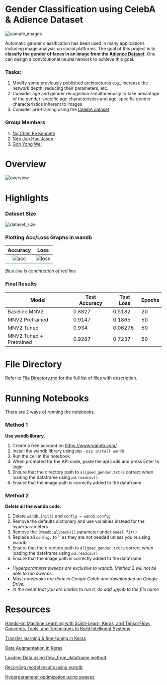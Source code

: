 # Gender Classification using CelebA & Adience Dataset
![sample_images](https://i.imgur.com/vinysJt.jpg)

Automatic gender classification has been used in many applications including image analysis on social platforms. The goal of this project is to **classify the gender of faces in an image from the [Adience Dataset](https://talhassner.github.io/home/projects/Adience/Adience-data.html)**. One can design a convolutional neural network to achieve this goal. 

### Tasks:
1. Modify some previously published architectures e.g., increase the network depth, reducing their parameters, etc.
2. Consider age and gender recognition simultaneously to take advantage of the gender-specific age characteristics and age-specific gender characteristics inherent to images
3. Consider pre-training using the [CelebA dataset](http://mmlab.ie.cuhk.edu.hk/projects/CelebA.html)

### Group Members

1. [Ng Chen Ee Kenneth](https://github.com/Todayisagreatday)
2. [Ngo Jun Hao Jason](https://github.com/NgoJunHaoJason)
3. [Goh Yong Wei](https://github.com/YongWei12)

# Overview
![overview](https://i.imgur.com/yOFv0OE.png)

# Highlights
### Dataset Size
![dataset_size](https://i.imgur.com/baj0a66.jpg)

### Plotting Acc/Loss Graphs in wandb
Accuracy             |  Loss
:-------------------------:|:-------------------------:
![acc](https://i.imgur.com/WdK8vG8.jpg)  |  ![loss](https://i.imgur.com/ZrySfPg.jpg)

*Blue line is continuation of red line*

### Final Results
| Model                   | Test Accuracy | Test Loss | Epochs |
| ----------------------- | ------------- | --------- | ------ |
| Baseline MNV2           | 0.8827        | 0.5182    | 20     |
| MNV2 Pretrained         | 0.9147        | 0.1865    | 50     |
| MNV2 Tuned              | 0.934         | 0.06276   | 50     |
| MNV2 Tuned + Pretrained | 0.9287        | 0.7237    | 50     |

# File Directory
Refer to [File Directory.md](https://github.com/Todayisagreatday/CZ4042-Neural-Nets/blob/main/Neural%20Networks/NN%20Project/File%20Directory.md) for the full list of files with description.

# Running Notebooks
There are 2 ways of running the notebooks. 

### Method 1
**Use wandb library.**
1. Create a free account on https://www.wandb.com/
2. Install the wandb library using pip - ```pip install wandb```
3. Run the cell in the notebook
4. When prompted for the API code, paste the api code and press Enter to login
5. Ensure that the directory path to ```aligned_gender.txt``` is correct when loading the dataframe using ```pd.readcsv()```
6. Ensure that the image path is correctly added to the dataframe

### Method 2 
**Delete all the wandb code.**
1. Delete ```wandb.init()``` and ```config = wandb.config```
2. Remove the defaults dictionary and use variables instead for the hyperparameters
3. Remove the ```[WandbCallback()]``` parameter under ```model.fit()```
4. Replace all ```config.``` to '' as they are not needed unless you're using wandb
5. Ensure that the directory path to ```aligned_gender.txt``` is correct when loading the dataframe using ```pd.readcsv()```
6. Ensure that the image path is correctly added to the dataframe

- *Hyperparameter sweeps are exclusive to wandb. Method 2 will not be able to run sweeps.* 
- *Most notebooks are done in Google Colab and downloaded on Google Drive.* 
- *In the event that you are unable to run it, do add .ipynb to the file name*

# Resources

[Hands-on Machine Learning with Scikit-Learn, Keras, and TensorFlow: Concepts, Tools, and Techniques to Build Intelligent Systems](https://www.amazon.sg/Hands-Machine-Learning-Scikit-Learn-TensorFlow/dp/1492032646)

[Transfer learning & fine-tuning in Keras](https://keras.io/guides/transfer_learning/)

[Data Augmentation in Keras](https://keras.io/api/preprocessing/image/#imagedatagenerator-class)

[Loading Data using flow_from_dataframe method](https://keras.io/api/preprocessing/image/#flowfromdataframe-method)

[Recording model results using wandb](https://wandb.ai/site/articles/intro-to-keras-with-weights-biases)

[Hyperparameter optimization using sweeps](https://medium.com/six-ways-to-debug-a-machine-learning-model/hyperparameter-optimization-using-sweeps-with-w-b-1e9d94dda46)
